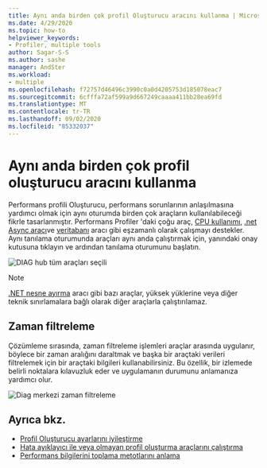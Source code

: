 ```yaml
---
title: Aynı anda birden çok profil Oluşturucu aracını kullanma | Microsoft Docs
ms.date: 4/29/2020
ms.topic: how-to
helpviewer_keywords:
- Profiler, multiple tools
author: Sagar-S-S
ms.author: sashe
manager: AndSter
ms.workload:
- multiple
ms.openlocfilehash: f72757d46496c3990c0a0d4205753d185078eac7
ms.sourcegitcommit: 6cfffa72af599a9d667249caaaa411bb28ea69fd
ms.translationtype: MT
ms.contentlocale: tr-TR
ms.lasthandoff: 09/02/2020
ms.locfileid: "85332037"
---
```

# <a name="using-multiple-profiler-tools-simultaneously"></a>Aynı anda birden çok profil oluşturucu aracını kullanma

Performans profili Oluşturucu, performans sorunlarının anlaşılmasına yardımcı olmak için aynı oturumda birden çok araçların kullanılabileceği fikrle tasarlanmıştır. Performans Profiler 'daki çoğu araç, [CPU kullanımı](../profiling/cpu-usage.md), [.net Async aracı](../profiling/analyze-async.md)ve [veritabanı](../profiling/analyze-database.md) aracı gibi eşzamanlı olarak çalışmayı destekler. Aynı tanılama oturumunda araçları aynı anda çalıştırmak için, yanındaki onay kutusuna tıklayın ve ardından tanılama oturumunu başlatın.

![DIAG hub tüm araçları seçili](../profiling/media/diaghuballtoolsselected.png "DIAG hub tüm araçları seçili")

>[!NOTE]
>[.NET nesne ayırma](../profiling/dotnet-alloc-tool.md) aracı gibi bazı araçlar, yüksek yüklerine veya diğer teknik sınırlamalara bağlı olarak diğer araçlarla çalıştırılamaz.

## <a name="time-filtering"></a>Zaman filtreleme 

Çözümleme sırasında, zaman filtreleme işlemleri araçlar arasında uygulanır, böylece bir zaman aralığını daraltmak ve başka bir araçtaki verileri filtrelemek için bir araçtaki bilgileri kullanabilirsiniz. Bu özellik, bir izlemede belirli noktalara kılavuzluk eder ve uygulamanın durumunu anlamanıza yardımcı olur.

![Diag merkezi zaman filtreleme](../profiling/media/diaghubtimefiltering.png "Diag merkezi zaman filtreleme")

## <a name="see-also"></a>Ayrıca bkz.

- [Profil Oluşturucu ayarlarını iyileştirme](../profiling/optimize-profiler-settings.md)
- [Hata ayıklayıcı ile veya olmayan profil oluşturma araçlarını çalıştırma](../profiling/running-profiling-tools-with-or-without-the-debugger.md)
- [Performans bilgilerini toplama metotlarını anlama](../profiling/understanding-performance-collection-methods-perf-profiler.md)
